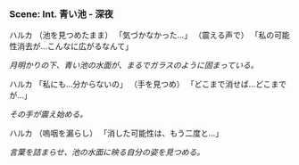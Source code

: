 ### Scene: Int. 青い池 - 深夜

ハルカ
（池を見つめたまま）
「気づかなかった...」
（震える声で）
「私の可能性消去が...こんなに広がるなんて」

*月明かりの下、青い池の水面が、まるでガラスのように固まっている。*

ハルカ
「私にも...分からないの」
（手を見つめ）
「どこまで消せば...どこまでが...」

*その手が震え始める。*

ハルカ
（嗚咽を漏らし）
「消した可能性は、もう二度と...」

*言葉を詰まらせ、池の水面に映る自分の姿を見つめる。*